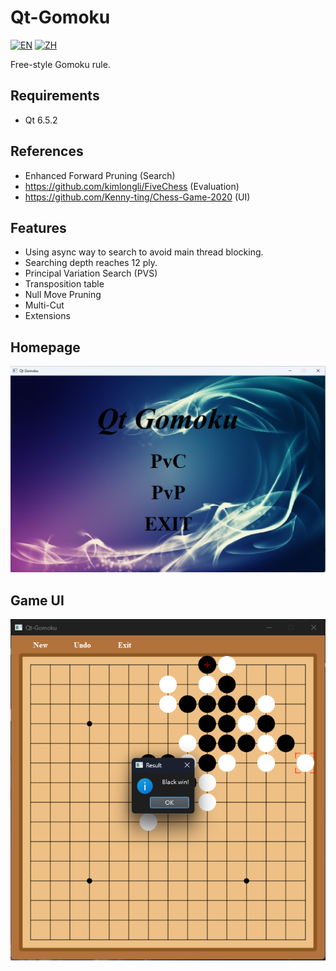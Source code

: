# Qt-Gomoku
[![EN](https://img.shields.io/badge/lang-EN-red.svg)](https://github.com/SXKA/Qt-Gomoku/blob/master/Readme.md)
[![ZH](https://img.shields.io/badge/lang-ZH-green.svg)](https://github.com/SXKA/Qt-Gomoku/blob/master/Readme-zh-TW.md)

Free-style Gomoku rule.
## Requirements
- Qt 6.5.2
## References
- Enhanced Forward Pruning (Search)
- https://github.com/kimlongli/FiveChess (Evaluation)
- https://github.com/Kenny-ting/Chess-Game-2020 (UI)
## Features
- Using async way to search to avoid main thread blocking.
- Searching depth reaches 12 ply.
- Principal Variation Search (PVS)
- Transposition table
- Null Move Pruning
- Multi-Cut
- Extensions
## Homepage
![image](https://github.com/SXKA/Qt-Gomoku/blob/master/Qt-Gomoku/resource/picture/mainwindow.png)
## Game UI
<div align=center><img src=https://github.com/SXKA/Qt-Gomoku/blob/master/Qt-Gomoku/resource/picture/gamewindow.png></div>
